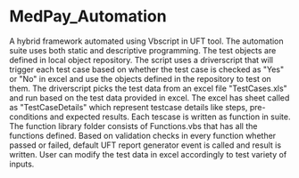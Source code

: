 # MedPay_Automation
A hybrid framework automated using Vbscript in UFT tool.
The automation suite uses both static and descriptive programming.
The test objects are defined in local object repository. 
The script uses a driverscript that will trigger each test case based on whether the test case is checked as "Yes" or "No" in excel and use the objects defined in the repository to test on them.
The driverscript picks the test data from an excel file "TestCases.xls" and run based on the test data provided in excel.
The excel has sheet called as "TestCaseDetails" which represent testcase details like steps, pre-conditions and expected results.
Each tescase is written as function in suite.
The function library folder consists of Functions.vbs that has all the functions defined.
Based on validation checks in every function whether passed or failed, default UFT report generator event is called and result is written.
User can modify the test data in excel accordingly to test variety of inputs.
